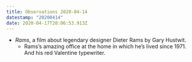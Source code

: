 ```yaml
---
title: Observations 2020-04-14
datestamp: "20200414"
date: 2020-04-17T20:06:53.913Z
---
```

- *Rams*, a film about legendary designer Dieter Rams by Gary Hustwit.
	- Rams’s amazing office at the home in which he’s lived since 1971. And his red Valentine typewriter.